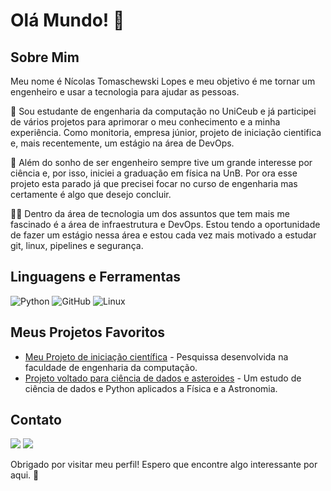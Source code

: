 # Olá Mundo! 👋 

## Sobre Mim

Meu nome é Nícolas Tomaschewski Lopes e meu objetivo é me tornar um engenheiro e usar a tecnologia para ajudar as pessoas.

📓 Sou estudante de engenharia da computação no UniCeub e já participei de vários projetos para aprimorar o meu conhecimento e a minha experiência. Como monitoria, empresa júnior, projeto de iniciação cientifica e, mais recentemente, um estágio na área de DevOps.

🧪 Além do sonho de ser engenheiro sempre tive um grande interesse por ciência e, por isso, iniciei a graduação em física na UnB. Por ora esse projeto esta parado já que precisei focar no curso de engenharia mas certamente é algo que desejo concluir.

🧑‍💻 Dentro da área de tecnologia um dos assuntos que tem mais me fascinado é a área de infraestrutura e DevOps. Estou tendo a oportunidade de fazer um estágio nessa área e estou cada vez mais motivado a estudar git, linux, pipelines e segurança.

## Linguagens e Ferramentas

![Python](https://img.shields.io/badge/-Python-3776AB?style=flat-square&logo=python&logoColor=white)
![GitHub](https://img.shields.io/badge/-GitHub-181717?style=flat-square&logo=github&logoColor=white)
![Linux](https://img.shields.io/badge/-Linux-181717?style=flat-square&logo=linux&logoColor=white)

## Meus Projetos Favoritos

- [Meu Projeto de iniciação científica](https://github.com/NicolasTomaschewski/Trabalho-sobre-Criptografia](https://github.com/NicolasTomaschewski/Simulacao-Satelites)) - Pesquissa desenvolvida na faculdade de engenharia da computação.
- [Projeto voltado para ciência de dados e asteroides](https://github.com/NicolasTomaschewski/Simulacao-Asteroides) - Um estudo de ciência de dados e Python aplicados a Física e a Astronomia.
<!-- [Projeto DevOps](https://github.com/seu-usuario/projeto-devops) - Descrição do projeto DevOps.-->

## Contato
<!--
- 💼 [LinkedIn](https://www.linkedin.com/in/nicolastomaschewski/)
- ✉️ [Email](mailto:nicolas.tomaschewski@gmail.com)
-->
 <div> 
  <a href = "mailto:nicolas.tomaschewski@gmail.com"><img src="https://img.shields.io/badge/-Gmail-%23333?style=for-the-badge&logo=gmail&logoColor=white" target="_blank"></a>
  <a href="https://www.linkedin.com/in/nicolastomaschewski/" target="_blank"><img src="https://img.shields.io/badge/-LinkedIn-%230077B5?style=for-the-badge&logo=linkedin&logoColor=white" target="_blank"></a> 
</div>

Obrigado por visitar meu perfil! Espero que encontre algo interessante por aqui. 🚀
